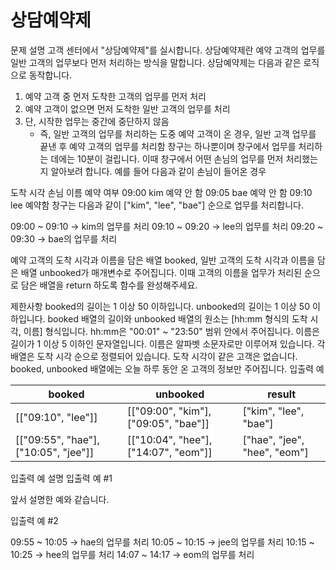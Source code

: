 # 상담예약제
문제 설명
고객 센터에서 "상담예약제"를 실시합니다. 상담예약제란 예약 고객의 업무를 일반 고객의 업무보다 먼저 처리하는 방식을 말합니다. 상담예약제는 다음과 같은 로직으로 동작합니다.

1. 예약 고객 중 먼저 도착한 고객의 업무를 먼저 처리
2. 예약 고객이 없으면 먼저 도착한 일반 고객의 업무를 처리
3. 단, 시작한 업무는 중간에 중단하지 않음
    - 즉, 일반 고객의 업무를 처리하는 도중 예약 고객이 온 경우, 일반 고객 업무를 끝낸 후 예약 고객의 업무를 처리함
      창구는 하나뿐이며 창구에서 업무를 처리하는 데에는 10분이 걸립니다. 이때 창구에서 어떤 손님의 업무를 먼저 처리했는지 알아보려 합니다. 예를 들어 다음과 같이 손님이 들어온 경우

도착 시각	손님 이름	예약 여부
09:00	kim	예약 안 함
09:05	bae	예약 안 함
09:10	lee	예약함
창구는 다음과 같이 ["kim", "lee", "bae"] 순으로 업무를 처리합니다.

09:00 ~ 09:10 → kim의 업무를 처리
09:10 ~ 09:20 → lee의 업무를 처리
09:20 ~ 09:30 → bae의 업무를 처리

예약 고객의 도착 시각과 이름을 담은 배열 booked, 일반 고객의 도착 시각과 이름을 담은 배열 unbooked가 매개변수로 주어집니다. 이때 고객의 이름을 업무가 처리된 순으로 담은 배열을 return 하도록 함수를 완성해주세요.

제한사항
booked의 길이는 1 이상 50 이하입니다.
unbooked의 길이는 1 이상 50 이하입니다.
booked 배열의 길이와 unbooked 배열의 원소는 [hh:mm 형식의 도착 시각, 이름] 형식입니다.
hh:mm은 "00:01" ~ "23:50" 범위 안에서 주어집니다.
이름은 길이가 1 이상 5 이하인 문자열입니다.
이름은 알파벳 소문자로만 이루어져 있습니다.
각 배열은 도착 시각 순으로 정렬되어 있습니다.
도착 시각이 같은 고객은 없습니다.
booked, unbooked 배열에는 오늘 하루 동안 온 고객의 정보만 주어집니다.
입출력 예

|booked|unbooked|result|
|------|---|---|
|[["09:10", "lee"]]|[["09:00", "kim"], ["09:05", "bae"]]|["kim", "lee", "bae"]|
|[["09:55", "hae"], ["10:05", "jee"]]|[["10:04", "hee"], ["14:07", "eom"]]|["hae", "jee", "hee", "eom"]|
입출력 예 설명
입출력 예 #1

앞서 설명한 예와 같습니다.

입출력 예 #2

09:55 ~ 10:05 → hae의 업무를 처리
10:05 ~ 10:15 → jee의 업무를 처리
10:15 ~ 10:25 → hee의 업무를 처리
14:07 ~ 14:17 → eom의 업무를 처리